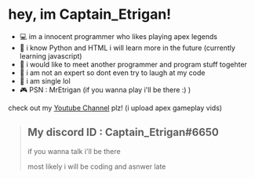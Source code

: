 # hey, im Captain_Etrigan!

- 💻 im a innocent programmer who likes playing apex legends
- 🔌 i know Python and HTML i will learn more in the future (currently learning javascript)
- 📲 i would like to meet another programmer and program stuff togehter
- 📡 i am not an expert so dont even try to laugh at my code
- 💞 i am single lol
- 🎮 PSN : MrEtrigan (if you wanna play i'll be there :) )

check out my [Youtube Channel](https://www.youtube.com/channel/UCEi1Yl_QpYygxaLeJ3THdwA) plz! (i upload apex gameplay vids)

>My discord ID : Captain_Etrigan#6650
>--
>if you wanna talk i'll be there
>
>most likely i will be coding and asnwer late

